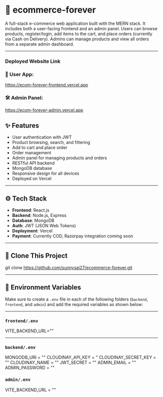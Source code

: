 # 🛒 ecommerce-forever

A full-stack e-commerce web application built with the MERN stack. It includes both a user-facing frontend and an admin panel. Users can browse products, register/login, add items to the cart, and place orders (currently via Cash on Delivery). Admins can manage products and view all orders from a separate admin dashboard.

---

###  **Deployed Website Link**

### 👤 User App:
https://ecom-forever-frontend.vercel.app

### 🛠️ Admin Panel:
https://ecom-forever-admin.vercel.app


## ✨ Features

- User authentication with JWT
- Product browsing, search, and filtering
- Add to cart and place order
- Order management
- Admin panel for managing products and orders
- RESTful API backend
- MongoDB database
- Responsive design for all devices
- Deployed on Vercel

---

## ⚙️ Tech Stack

- **Frontend**: React.js
- **Backend**: Node.js, Express
- **Database**: MongoDB
- **Auth**: JWT (JSON Web Tokens)
- **Deployment**: Vercel
- **Payment**: Currently COD, Razorpay integration coming soon

---

## 🧪 Clone This Project

git clone https://github.com/sunnysai27/ecommerce-forever.git

---

## 🧾 Environment Variables

Make sure to create a `.env` file in each of the following folders (`backend`, `frontend`, and `admin`) and add the required variables as shown below:

---

### `frontend/.env`

VITE_BACKEND_URL=""

--- 

###  `backend/.env`
MONGODB_URI = ""
CLOUDINAY_API_KEY = "
CLOUDINAY_SECRET_KEY = ""
CLOUDINAY_NAME = ""
JWT_SECRET = ""
ADMIN_EMAIL = ""
ADMIN_PASSWORD = ""


###  `admin/.env`

VITE_BACKEND_URL = ""




